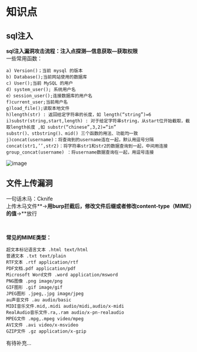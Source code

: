 知识点
==

sql注入
-

**sql注入漏洞攻击流程：注入点探测—信息获取—获取权限**
<br>
一些常用函数：

    a) Version()；当前 mysql 的版本
    b) Database();当前网站使用的数据库
    c) User();当前 MySQL 的用户
    d) system_user(); 系统用户名
    e）session_user();连接数据库的用户名
    f)current_user;当前用户名
    g)load_file();读取本地文件
    h)length(str) : 返回给定字符串的长度，如 length(“string”)=6
    i)substr(string,start,length) : 对于给定字符串string，从start位开始截取，截取length长度 ,如 substr(“chinese”,3,2)=“in”
    substr()、stbstring()、mid() 三个函数的用法、功能均一致
    j)concat(username)：将查询到的username连在一起，默认用逗号分隔
    concat(str1,’’,str2)：将字符串str1和str2的数据查询到一起，中间用连接
    group_concat(username) ：将username数据查询在一起，用逗号连接

![image](https://github.com/xhsy0314/Task/assets/84487619/f1c76425-d7d9-4e26-9273-f96051bfc1c1)

文件上传漏洞
-
一句话木马：Cknife <br>
上传木马文件**→**用burp拦截后，修改文件后缀或者修改content-type（MIME）的值**→**放行<br>

<br>

**常见的MIME类型：**

    超文本标记语言文本 .html text/html
    普通文本 .txt text/plain
    RTF文本 .rtf application/rtf
    PDF文档.pdf application/pdf
    Microsoft Word文件 .word application/msword
    PNG图像 .png image/png
    GIF图形 .gif image/gif
    JPEG图形 .jpeg,.jpg image/jpeg
    au声音文件 .au audio/basic
    MIDI音乐文件.mid,.midi audio/midi,audio/x-midi
    RealAudio音乐文件.ra,.ram audio/x-pn-realaudio
    MPEG文件 .mpg,.mpeg video/mpeg
    AVI文件 .avi video/x-msvideo
    GZIP文件 .gz application/x-gzip

    
有待补充...
